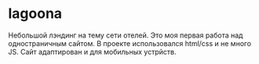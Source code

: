 # lagoona
Небольшой лэндинг на тему сети отелей.
Это моя первая работа над одностраничным сайтом. 
В проекте использовался html/css и не много JS.
Сайт адаптирован и для мобильных устрйств.
